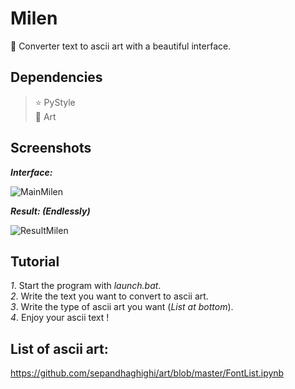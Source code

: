 # Milen
👾 Converter text to ascii art with a beautiful interface.

## Dependencies

> ⭐️ PyStyle  
> 🌙 Art  

## Screenshots

***Interface:***

![MainMilen](https://user-images.githubusercontent.com/101132662/158017071-a78e0e81-f5da-46e9-a8d3-d986d25feaef.PNG)

***Result: (Endlessly)***

![ResultMilen](https://user-images.githubusercontent.com/101132662/158017217-9ac9c3f1-7361-4beb-bd25-2888210332aa.PNG)

## Tutorial

*1*. Start the program with *launch.bat*.  
*2*. Write the text you want to convert to ascii art.  
*3*. Write the type of ascii art you want (*List at bottom*).  
*4*. Enjoy your ascii text !

## List of ascii art:

https://github.com/sepandhaghighi/art/blob/master/FontList.ipynb
